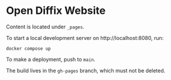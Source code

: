 # Open Diffix Website

Content is located under `_pages`.

To start a local development server on http://localhost:8080, run:

```
docker compose up
```

To make a deployment, push to `main`.

The build lives in the `gh-pages` branch, which must not be deleted.
